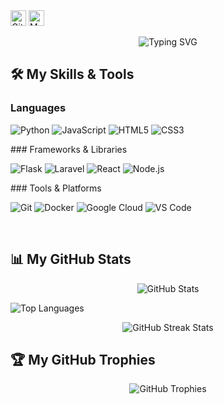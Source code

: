 <div class="profile-section">
  <img src="https://komarev.com/ghpvc/?username=ku6kaw&color=grey" alt="GitHub Profile Views" height="25px">
  <img src="https://qiita-badge.apiapi.app/s/ku6kaw/contributions.svg" alt="My Qiita Contributions" height="25px">
</div>

<p align="center">
  <img src="https://readme-typing-svg.herokuapp.com?font=Fira+Code&weight=500&size=24&pause=1000&color=36BCF7&center=true&vCenter=true&width=435&lines=Hi+there!+👋;Welcome+to+my+GitHub+Profile!;I'm+passionate+about...;Check+out+my+projects+below!" alt="Typing SVG">
</p>




## :hammer_and_wrench: My Skills & Tools

### Languages
<p align="left">
  <img src="https://img.shields.io/badge/Python-3776AB?style=for-the-badge&logo=python&logoColor=white" alt="Python">
  <img src="https://img.shields.io/badge/JavaScript-F7DF1E?style=for-the-badge&logo=javascript&logoColor=black" alt="JavaScript">
  <img src="https://img.shields.io/badge/HTML5-E34F26?style=for-the-badge&logo=html5&logoColor=white" alt="HTML5">
  <img src="https://img.shields.io/badge/CSS3-1572B6?style=for-the-badge&logo=css3&logoColor=white" alt="CSS3">
</p> ### Frameworks & Libraries
<p align="left">
  <img src="https://img.shields.io/badge/Flask-000000?style=for-the-badge&logo=flask&logoColor=white" alt="Flask">
  <img src="https://img.shields.io/badge/Laravel-FF2D20?style=for-the-badge&logo=laravel&logoColor=white" alt="Laravel">
  <img src="https://img.shields.io/badge/React-61DAFB?style=for-the-badge&logo=react&logoColor=black" alt="React">
  <img src="https://img.shields.io/badge/Node.js-339933?style=for-the-badge&logo=nodedotjs&logoColor=white" alt="Node.js">
</p> ### Tools & Platforms
<p align="left">
  <img src="https://img.shields.io/badge/Git-F05032?style=for-the-badge&logo=git&logoColor=white" alt="Git">
  <img src="https://img.shields.io/badge/Docker-2496ED?style=for-the-badge&logo=docker&logoColor=white" alt="Docker">
  <img src="https://img.shields.io/badge/Google_Cloud-4285F4?style=for-the-badge&logo=googlecloud&logoColor=white" alt="Google Cloud">
  <img src="https://img.shields.io/badge/VS_Code-007ACC?style=for-the-badge&logo=visualstudiocode&logoColor=white" alt="VS Code">
</p> <br>

## :bar_chart: My GitHub Stats

<p align="center">
  <img 
    src="https://github-readme-stats.vercel.app/api?username=ku6kaw&show_icons=true&theme=radical&count_private=true" 
    alt="GitHub Stats"
    />
  
  <img 
    src="https://github-readme-stats.vercel.app/api/top-langs/?username=ku6kaw&layout=compact&theme=radical&count_private=true" 
    alt="Top Languages"
    />
</p>

<p align="center">
  <img 
    src="https://github-readme-streak-stats.herokuapp.com/?user=ku6kaw&theme=radical" 
    alt="GitHub Streak Stats"
  />
</p>

## :trophy: My GitHub Trophies

<p align="center">
  <img 
    src="https://github-profile-trophy.vercel.app/?username=ku6kaw&theme=radical&column=6&margin-w=15&margin-h=15" 
    alt="GitHub Trophies"
  />
</p>
